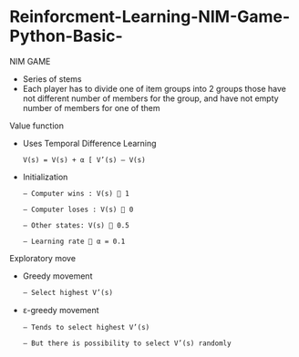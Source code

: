 # Reinforcment-Learning-NIM-Game-Python-Basic-

NIM GAME
- Series of stems
- Each player has to divide one of item groups into 2 groups those have not different number of members for the group, and have not empty number of members for one of them

Value function
- Uses Temporal Difference Learning
	  
	  V(s) = V(s) + α [ V’(s) – V(s)
- Initialization
	  
	  – Computer wins : V(s)  1
	  
	  – Computer loses : V(s)  0
	  
	  – Other states: V(s)  0.5
	  
	  – Learning rate  α = 0.1

Exploratory move
- Greedy movement
	  
	  – Select highest V’(s)
- ԑ-greedy movement
	  
	  – Tends to select highest V’(s)
	  
	  – But there is possibility to select V’(s) randomly
    
    
